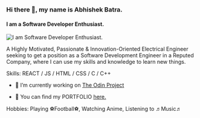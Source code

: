 ### Hi there 👋, my name is Abhishek Batra.
#### I am a Software Developer Enthusiast.
![I am Software Developer Enthusiast.](https://user-images.githubusercontent.com/60574452/146641112-b332f013-3912-4079-abc9-7498ead5fe31.png)


A Highly Motivated, Passionate & Innovation-Oriented Electrical Engineer seeking to get a position as a Software Development Engineer in a Reputed Company, where I can use my skills and knowledge to learn new things.

Skills: REACT / JS / HTML / CSS / C / C++

- 🔭 I’m currently working on [The Odin Project](https://www.theodinproject.com/paths/foundations/courses/foundations)

- 💎 You can find my PORTFOLIO [here.](https://abhishek-batra-portfolio.herokuapp.com/)

Hobbies: Playing ⚽Football⚽, Watching Anime, Listening to ♬Music♬

